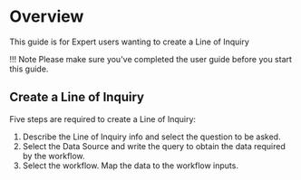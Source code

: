 # Overview

This guide is for Expert users wanting to create a Line of Inquiry

!!! Note
    Please make sure you've completed the user guide before you start this guide.


## Create a Line of Inquiry

Five steps are required to create a Line of Inquiry:

1. Describe the Line of Inquiry info and select the question to be asked.
2. Select the Data Source and write the query to obtain the data required by the workflow.
3. Select the workflow. Map the data to the workflow inputs.
